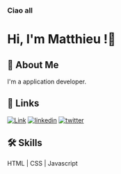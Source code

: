 ### Ciao all

# Hi, I'm Matthieu !👋

## 🚀 About Me
I'm a application developer.


## 🔗 Links
[![Link](https://img.shields.io/badge/my_portfolio-000?style=for-the-badge&logo=ko-fi&logoColor=white)](http://www.matthieulombardia.com/)
[![linkedin](https://img.shields.io/badge/linkedin-0A66C2?style=for-the-badge&logo=linkedin&logoColor=white)](https://www.linkedin.com/in/matthieulombardia)
[![twitter](https://img.shields.io/badge/twitter-1DA1F2?style=for-the-badge&logo=twitter&logoColor=white)](https://twitter.com/MattLombardia)


## 🛠 Skills
HTML | CSS | Javascript


